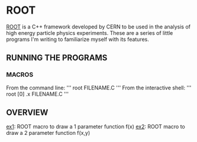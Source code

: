 # ROOT

[ROOT](https://root.cern) is a C++ framework developed by CERN to be used in the analysis of high energy particle physics experiments. These are a series of little programs I'm writing to familiarize myself with its features.

## RUNNING THE PROGRAMS

### MACROS

From the command line:
'''
root FILENAME.C
'''
From the interactive shell:
'''
root [0] .x FILENAME.C
'''

## OVERVIEW

[ex1](./ex1): ROOT macro to draw a 1 parameter function f(x)
[ex2](./ex2): ROOT macro to draw a 2 parameter function f(x,y)
